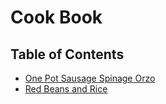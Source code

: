 # Cook Book

## Table of Contents

- [One Pot Sausage Spinage Orzo](./one-pot-sausage-spinage-orzo/README.md)
- [Red Beans and Rice](/red-beans-and-rice/README.md)
